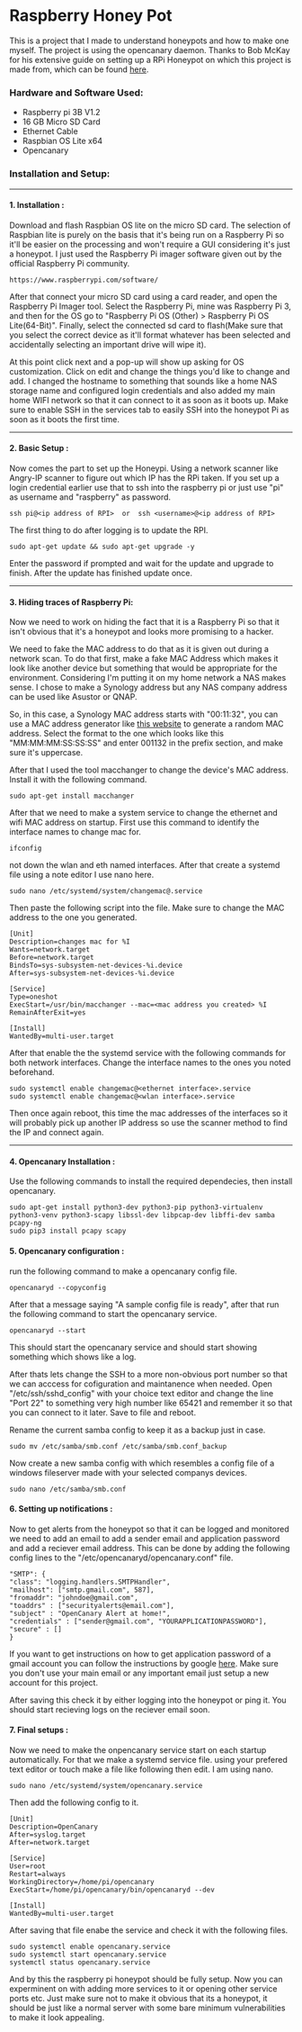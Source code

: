 # Raspberry Honey Pot

This is a project that I made to understand honeypots and how to make one myself. The project is using the opencanary daemon. Thanks to Bob McKay for his extensive guide on setting up a RPi Honeypot on which this project is made from, which can be found [here](https://bobmckay.com/i-t-support-networking/hardware/create-a-security-honey-pot-with-opencanary-and-a-raspberry-pi-3-updated-2021/ "here").

### Hardware and Software Used:
- Raspberry pi 3B V1.2
- 16 GB Micro SD Card
- Ethernet Cable
- Raspbian OS Lite x64
- Opencanary


### Installation and Setup:

------------
#### 1. Installation :
Download and flash Raspbian OS lite on the micro SD card. The selection of Raspbian lite is purely on the basis that it's being run on a Raspberry Pi so it'll be easier on the processing and won't require a GUI considering it's just a honeypot. I just used the Raspberry Pi imager software given out by the official Raspberry Pi community. 

	https://www.raspberrypi.com/software/

  After that connect your micro SD card using a card reader, and open the Raspberry Pi Imager tool.
  Select the Raspberry Pi, mine was Raspberry Pi 3, and then for the OS go to "Raspberry Pi OS (Other) >    Raspberry Pi OS Lite(64-Bit)". Finally, select the connected sd card to flash(Make sure that you   select the correct device as it'll format whatever has been selected and accidentally selecting an important drive will wipe it).
 
  At this point click next and a pop-up will show up asking for OS customization. Click on edit and   change the things you'd like to change and add. I changed the hostname to something that sounds like a home NAS storage name and configured login credentials and also added my main home WIFI network so that it can connect to it as soon as it boots up.  Make sure to enable SSH in the services tab to easily SSH into the honeypot Pi as soon as it boots the first time.

------------
#### 2. Basic Setup :
Now comes the part to set up the Honeypi. Using a network scanner like Angry-IP scanner to figure out which IP has the RPi taken. If you set up a login credential earlier use that to ssh into the raspberry pi or just use "pi" as username and "raspberry" as password.

	ssh pi@<ip address of RPI>  or  ssh <username>@<ip address of RPI>

 The first thing to do after logging is to update the RPI.
 
	sudo apt-get update && sudo apt-get upgrade -y

Enter the password if prompted and wait for the update and upgrade to finish. After the update has finished update once.

------------
#### 3. Hiding traces of Raspberry Pi:
Now we need to work on hiding the fact that it is a Raspberry Pi  so that it isn't obvious that it's a honeypot and looks more promising to a hacker.

We need to fake the MAC address to do that as it is given out during a network scan. To do that first, make a fake MAC Address which makes it look like another device but something that would be appropriate for the environment. Considering I'm putting it on my home network a NAS makes sense. I chose to make a Synology address but any NAS company address can be used like Asustor or QNAP. 

So, in this case, a Synology MAC address starts with "00:11:32", you can use a MAC address generator like [this website](https://miniwebtool.com/mac-address-generator/ "this website") to generate a random MAC address. 
Select the format to the one which looks like this "MM:MM:MM:SS:SS:SS" and enter 001132 in the prefix section, and make sure it's uppercase.

After that I used the tool macchanger to change the device's MAC address. Install it with the following command.

	sudo apt-get install macchanger

After that we need to make a system service to change the ethernet and wifi MAC address on startup. 
First use this command to identify the interface names to change mac for. 

	ifconfig

not down the wlan and eth named interfaces. After that create a systemd file using a note editor I use nano here. 

	sudo nano /etc/systemd/system/changemac@.service

Then paste the following script into the file. Make sure to change the MAC address to the one you generated.

	[Unit]
	Description=changes mac for %I
	Wants=network.target
	Before=network.target
	BindsTo=sys-subsystem-net-devices-%i.device
	After=sys-subsystem-net-devices-%i.device
		
	[Service]
	Type=oneshot
	ExecStart=/usr/bin/macchanger --mac=<mac address you created> %I
	RemainAfterExit=yes
		
	[Install]
	WantedBy=multi-user.target

After that enable the the systemd service with the following commands for both network interfaces.
Change the interface names to the ones you noted beforehand.

	sudo systemctl enable changemac@<ethernet interface>.service
	sudo systemctl enable changemac@<wlan interface>.service

Then once again reboot, this time the mac addresses of the interfaces so it will probably pick up another IP address so use the scanner method to find the IP and connect again.

------------

#### 4. Opencanary Installation :

Use the following commands to install the required dependecies, then install opencanary.

	sudo apt-get install python3-dev python3-pip python3-virtualenv python3-venv python3-scapy libssl-dev libpcap-dev libffi-dev samba pcapy-ng
	sudo pip3 install pcapy scapy

#### 5. Opencanary configuration :

run the following command to make a opencanary config file.

	opencanaryd --copyconfig

After that a message saying "A sample config file is ready", after that run the following command to start the opencanary service.

	opencanaryd --start

This should start the opencanary service and should start showing something which shows like a log.

After thats lets change the SSH to a more non-obvious port number so that we can acccess for cofiguration and maintanence when needed. Open "/etc/ssh/sshd_config" with your choice text editor and change the line "Port 22" to something very high number like 65421 and remember it so that you can connect to it later. Save to file and reboot.

Rename the current samba config to keep it as a backup just in case. 

	sudo mv /etc/samba/smb.conf /etc/samba/smb.conf_backup

Now create a new samba config with which resembles a config file of a windows fileserver made with your selected companys devices.

	sudo nano /etc/samba/smb.conf

#### 6. Setting up notifications :

Now to get alerts from the honeypot so that it can be logged and monitored we need to add an email to add a sender email and application password and add a reciever email address. This can be done by adding the following config lines to the "/etc/opencanaryd/opencanary.conf" file.

	"SMTP": {
	"class": "logging.handlers.SMTPHandler",
	"mailhost": ["smtp.gmail.com", 587],
	"fromaddr": "johndoe@gmail.com",
	"toaddrs" : ["securityalerts@email.com"],
	"subject" : "OpenCanary Alert at home!",
	"credentials" : ["sender@gmail.com", "YOURAPPLICATIONPASSWORD"],
	"secure" : []
	}

If you want to get instructions on how to get application password of a gmail account you can follow the instructions by google [here](https://support.google.com/mail/answer/185833?hl=en-GB "here").
Make sure you don't use your main email or any important email just setup a new account for this project.

After saving this check it by either logging into the honeypot or ping it. You should start recieving logs on the reciever email soon.

#### 7. Final setups :

Now we need to make the onpencanary service start on each startup automatically. For that we make a systemd service file. using your prefered text editor or touch make a file like following then edit. I am using nano.

	sudo nano /etc/systemd/system/opencanary.service

Then add the following config to it.

	[Unit]
	Description=OpenCanary
	After=syslog.target
	After=network.target
	
	[Service]
	User=root
	Restart=always
	WorkingDirectory=/home/pi/opencanary
	ExecStart=/home/pi/opencanary/bin/opencanaryd --dev
	
	[Install]
	WantedBy=multi-user.target

After saving that file enabe the service and check it with the following files.

	sudo systemctl enable opencanary.service
	sudo systemctl start opencanary.service
	systemctl status opencanary.service

And by this the raspberry pi honeypot should be fully setup. Now you can experminent on with adding more services to it or opening other service ports etc. Just make sure not to make it obvious that its a honeypot, it should be just like a normal server with some bare minimum vulnerabilities to make it look appealing.
